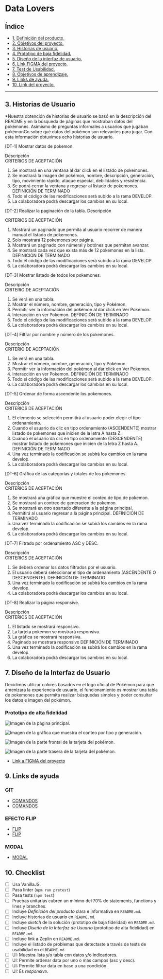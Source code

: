 # Data Lovers

## Índice

* [1. Definición del producto.](#1-preámbulo)
* [2. Objetivos del proyecto.](#2-resumen-del-proyecto)
* [3. Historias de usuario.](#4-historias-de-usuario)
* [4. Prototipo de baja fidelidad.](#6-hacker-edition)
* [5. Diseño de la interfaz de usuario.](#5-diseño-de-la-interfaz-de-usuario)
* [6. Link FIGMA del proyecto.](#7-consideraciones-técnicas)
* [7. Test de Usabilidad.](#8-pistas-tips-y-lecturas-complementarias)
* [8. Objetivos de aprendizaje.](#9-checklist)
* [9. Links de ayuda.](#9-checklist)
* [10. Link del proyecto.](#9-checklist)

***
## 3. Historias de Usuario

*Nuestra obtención de historias de usuario se basó en la descripción del README y en la búsqueda de páginas que mostraban datos del pokémones. Asimismo de preguntas informales a usuarios que jugaban pokémonGo sobre qué datos del pokémon son relevantes para jugar. Con esta información obtuvimos ocho historias de usuario.

[DT-1] Mostrar datos de pokemon.
 
 Descripción  	 
CRITERIOS DE ACEPTACIÓN
1.	Se mostrará en una ventana al dar click en el listado de pokemones.
2.	Se mostrará la imagen del pokémon, nombre, descripción, generación, tipo, movimiento rápido, ataque especial, debilidades y resistencia.
3.	Se podrá cerrar la ventana y regresar al listado de pokemones.
DEFINICIÓN DE TERMINADO
1.	Todo el código de las modificaciones será subido a la rama DEVELOP.
2.	La colaboradora podrá descargar los cambios en su local.

[DT-2] Realizar la paginación de la tabla.
 Descripción  	 

 CRITERIOS DE ACEPTACIÓN
1.	Mostrará un paginado que permita al usuario recorrer de manera manual el listado de pokemones.
2.	Solo mostrará 12 pokemones por página.
3.	Mostrará un paginado con númeral y botónes que permitan avanzar.
4.	Se mostrará cada vez que exista más de 12 pokemones en la lista.
DEFINICIÓN DE TERMINADO
1.	Todo el código de las modificaciones será subido a la rama DEVELOP.
2.	La colaboradora podrá descargar los cambios en su local.

[DT-3] Mostrar listado de todos los pokemones.

 Descripción  	 
 CRITERIO DE ACEPTACIÓN
1.	Se verá en una tabla.
2.	Mostrar el número, nombre, generación, tipo y Pokémon.
3.	Permitir ver la información del pokémon al dar click en Ver Pokemon.
4.	Interacción en ver Pokemon.
DEFINICIÓN DE TERMINADO
1.	Todo el código de las modificaciones será subido a la rama DEVELOP.
2.	La colaboradora podrá descargar los cambios en su local.

[DT-4] Filtrar por nombre y número de los pokemones.

 Descripción  	 
 CRITERIO DE ACEPTACIÓN
1.	Se verá en una tabla.
2.	Mostrar el número, nombre, generación, tipo y Pokémon.
3.	Permitir ver la información del pokémon al dar click en Ver Pokemon.
4.	Interacción en ver Pokemon.
DEFINICIÓN DE TERMINADO
1.	Todo el código de las modificaciones será subido a la rama DEVELOP.
2.	La colaboradora podrá descargar los cambios en su local.

[DT-5] Ordenar de forma ascendente los pokemones.

 Descripción  	 
CRITERIOS DE ACEPTACIÓN
1.	El elemento se selección permitirá al usuario poder elegir el tipo ordenamiento.
2.	Cuando el usuario da clic en tipo ordenamiento (ASCENDENTE) mostrar listado de pokemones que inicien de la letra A hasta Z.
3.	Cuando el usuario da clic en tipo ordenamiento (DESCENDENTE) mostrar listado de pokemones que inicien de la letra Z hasta A.
DEFINICIÓN DE TERMINADO
1.	Una vez terminado la codificación se subirá los cambios en la rama develop.
2.	La colaboradora podrá descargar los cambios en su local.

[DT-6] Gráfica de las categorías y totales de los pokemones.

 Descripción  	 
 CRITERIOS DE ACEPTACIÓN
1.	Se mostrará una gráfica que muestre el conteo de tipo de pokemon.
2.	Se mostrará un contreo de generacion de pokemon.
3.	Se mostrará en otro apartado diferente a la página principal.
4.	Permitirá al usuario regresar a la página principal.
DEFINICIÓN DE TERMINADO
1.	Una vez terminado la codificación se subirá los cambios en la rama develop.
2.	La colaboradora podrá descargar los cambios en su local.

[DT-7] Filtrado por ordenamiento ASC y DESC.

 Descripción  	 
 CRITERIOS DE ACEPTACIÓN
1.	Se deberá ordenar los datos filtrados por el usuario.
2.	El usuario deberá seleccionar el tipo de ordenamiento (ASCENDENTE O DESCENDENTE).
DEFINICIÓN DE TERMINADO
1.	Una vez terminado la codificación se subirá los cambios en la rama develop.
2.	La colaboradora podrá descargar los cambios en su local.

[DT-8] Realizar la página responsive.

 Descripción  	 
 CRITERIOS DE ACEPTACIÓN
1.	El listado se mostrará responsivo.
2.	La tarjeta pokemon se mostrará responsiva.
3.	La gráfica se mostrará responsiva.
4.	Paginado se mostrará responsivo
DEFINICIÓN DE TERMINADO
1.	Una vez terminado la codificación se subirá los cambios en la rama develop.
2.	La colaboradora podrá descargar los cambios en su local.


## 7. Diseño de la Interfaz de Usuario

Decidimos utilizar colores basados en el logo oficial de Pokémon para que amenizara la experiencia de usuario, el funcionamiento es mostrar una tabla de pokemones que permita realizar búsquedas simples y poder consultar los datos e imagen del pokémon.

### Prototipo de alta fidelidad

![Imagen de la página principal.](https://raw.githubusercontent.com/Luzgalan/DEV008-data-lovers/feature/paginacion-table/img/prototipo/paginaPrincipal_DT.jpg)

![Imagen de la gráfica que muestra el conteo por tipo y generación.](https://raw.githubusercontent.com/Luzgalan/DEV008-data-lovers/feature/paginacion-table/img/prototipo/grafica_DT.jpg)

![Imagen de la parte frontal de la tarjeta del pokémon.](https://raw.githubusercontent.com/Luzgalan/DEV008-data-lovers/feature/paginacion-table/img/prototipo/tarjetaFrente_DT.jpg)

![Imagen de la parte trasera de la tarjeta del pokémon.](https://raw.githubusercontent.com/Luzgalan/DEV008-data-lovers/feature/paginacion-table/img/prototipo/tarjetaDetras_DT.jpg)

* [Link a FIGMA del proyecto](https://www.figma.com/file/IwIB5IsbdV69MQzJJaxM8K/DATALOVERS?type=design&node-id=1%3A2&t=cIVfROvni0Mu4kt9-1)


## 9. Links de ayuda

### GIT

* [COMANDOS](https://education.github.com/git-cheat-sheet-education.pdf)
* [COMANDOS](https://learngitbranching.js.org/?locale=es_ES)

### EFECTO FLIP

* [FLIP](https://xitrus.es/blog/87/Efecto_flip_con_fotos_en_3D_con_CSS3)
* [FLIP](https://www.youtube.com/watch?v=1XsFJh9tJG0)

### MODAL

* [MODAL](https://www.youtube.com/watch?v=iIayPuuB2gY)

## 10. Checklist

* [ ] Usa VanillaJS.
* [ ] Pasa linter (`npm run pretest`)
* [ ] Pasa tests (`npm test`)
* [ ] Pruebas unitarias cubren un mínimo del 70% de statements, functions y
  lines y branches.
* [ ] Incluye _Definición del producto_ clara e informativa en `README.md`.
* [ ] Incluye historias de usuario en `README.md`.
* [ ] Incluye _sketch_ de la solución (prototipo de baja fidelidad) en
  `README.md`.
* [ ] Incluye _Diseño de la Interfaz de Usuario_ (prototipo de alta fidelidad)
  en `README.md`.
* [ ] Incluye link a Zeplin en `README.md`.
* [ ] Incluye el listado de problemas que detectaste a través de tests de
  usabilidad en el `README.md`.
* [ ] UI: Muestra lista y/o tabla con datos y/o indicadores.
* [ ] UI: Permite ordenar data por uno o más campos (asc y desc).
* [ ] UI: Permite filtrar data en base a una condición.
* [ ] UI: Es _responsive_.
